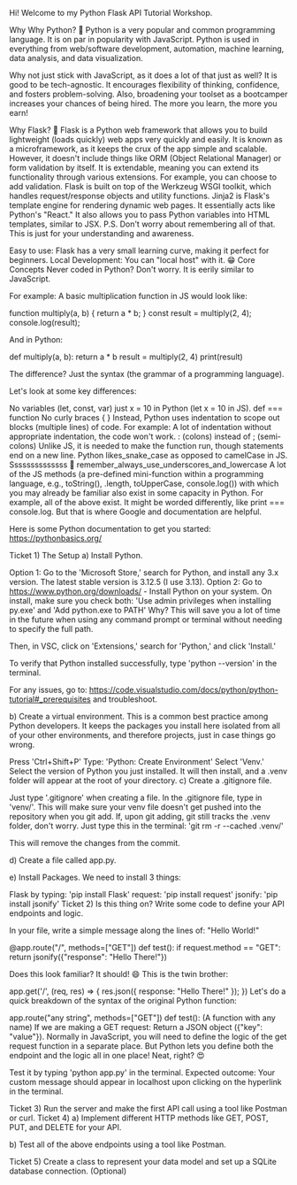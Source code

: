 Hi! Welcome to my Python Flask API Tutorial Workshop.

Why
Why Python? 🐍
Python is a very popular and common programming language. It is on par in popularity with JavaScript. Python is used in everything from web/software development, automation, machine learning, data analysis, and data visualization.

Why not just stick with JavaScript, as it does a lot of that just as well? It is good to be tech-agnostic. It encourages flexibility of thinking, confidence, and fosters problem-solving. Also, broadening your toolset as a bootcamper increases your chances of being hired. The more you learn, the more you earn!

Why Flask? 🧪 Flask is a Python web framework that allows you to build lightweight (loads quickly) web apps very quickly and easily.
It is known as a microframework, as it keeps the crux of the app simple and scalable.
However, it doesn't include things like ORM (Object Relational Manager) or form validation by itself.
It is extendable, meaning you can extend its functionality through various extensions. For example, you can choose to add validation.
Flask is built on top of the Werkzeug WSGI toolkit, which handles request/response objects and utility functions.
Jinja2 is Flask's template engine for rendering dynamic web pages. It essentially acts like Python's "React." It also allows you to pass Python variables into HTML templates, similar to JSX.
P.S. Don't worry about remembering all of that. This is just for your understanding and awareness.

Easy to use: Flask has a very small learning curve, making it perfect for beginners.
Local Development: You can "local host" with it. 😁
Core Concepts
Never coded in Python? Don't worry. It is eerily similar to JavaScript.

For example: A basic multiplication function in JS would look like:

function multiply(a, b) {
return a \* b;
}
const result = multiply(2, 4);
console.log(result);

And in Python:

def multiply(a, b):
return a \* b
result = multiply(2, 4)
print(result)

The difference? Just the syntax (the grammar of a programming language).

Let's look at some key differences:

No variables (let, const, var) just x = 10 in Python (let x = 10 in JS).
def === function
No curly braces { } Instead, Python uses indentation to scope out blocks (multiple lines) of code. For example: A lot of indentation without appropriate indentation, the code won't work.
: (colons) instead of ; (semi-colons) Unlike JS, it is needed to make the function run, though statements end on a new line.
Python likes_snake_case as opposed to camelCase in JS. Ssssssssssssss 🐍 remember_always_use_underscores_and_lowercase
A lot of the JS methods (a pre-defined mini-function within a programming language, e.g., toString(), .length, toUpperCase, console.log()) with which you may already be familiar also exist in some capacity in Python. For example, all of the above exist. It might be worded differently, like print === console.log. But that is where Google and documentation are helpful.

Here is some Python documentation to get you started: https://pythonbasics.org/

Ticket 1) The Setup
a) Install Python.

Option 1: Go to the 'Microsoft Store,' search for Python, and install any 3.x version. The latest stable version is 3.12.5 (I use 3.13).
Option 2: Go to https://www.python.org/downloads/ - Install Python on your system.
On install, make sure you check both:
'Use admin privileges when installing py.exe' and
'Add python.exe to PATH'
Why? This will save you a lot of time in the future when using any command prompt or terminal without needing to specify the full path.

Then, in VSC, click on 'Extensions,' search for 'Python,' and click 'Install.'

To verify that Python installed successfully, type 'python --version' in the terminal.

For any issues, go to: https://code.visualstudio.com/docs/python/python-tutorial#_prerequisites and troubleshoot.

b) Create a virtual environment. This is a common best practice among Python developers. It keeps the packages you install here isolated from all of your other environments, and therefore projects, just in case things go wrong.

Press 'Ctrl+Shift+P'
Type: 'Python: Create Environment'
Select 'Venv.'
Select the version of Python you just installed.
It will then install, and a .venv folder will appear at the root of your directory.
c) Create a .gitignore file.

Just type '.gitignore' when creating a file.
In the .gitignore file, type in 'venv/'. This will make sure your venv file doesn't get pushed into the repository when you git add.
If, upon git adding, git still tracks the .venv folder, don't worry. Just type this in the terminal: 'git rm -r --cached .venv/'

This will remove the changes from the commit.

d) Create a file called app.py.

e) Install Packages. We need to install 3 things:

Flask by typing: 'pip install Flask'
request: 'pip install request'
jsonify: 'pip install jsonify'
Ticket 2) Is this thing on?
Write some code to define your API endpoints and logic.

In your file, write a simple message along the lines of: "Hello World!"

@app.route("/", methods=["GET"])
def test():
if request.method == "GET":
return jsonify({"response": "Hello There!"})

Does this look familiar? It should! 😄
This is the twin brother:

app.get('/', (req, res) => {
res.json({ response: "Hello There!" });
})
Let's do a quick breakdown of the syntax of the original Python function:

app.route("any string", methods=["GET"])
def test(): (A function with any name) If we are making a GET request: Return a JSON object ({"key": "value"}).
Normally in JavaScript, you will need to define the logic of the get request function in a separate place. But Python lets you define both the endpoint and the logic all in one place! Neat, right? 😍

Test it by typing 'python app.py' in the terminal.
Expected outcome: Your custom message should appear in localhost upon clicking on the hyperlink in the terminal.

Ticket 3) Run the server and make the first API call using a tool like Postman or curl.
Ticket 4)
a) Implement different HTTP methods like GET, POST, PUT, and DELETE for your API.

b) Test all of the above endpoints using a tool like Postman.

Ticket 5) Create a class to represent your data model and set up a SQLite database connection. (Optional)
